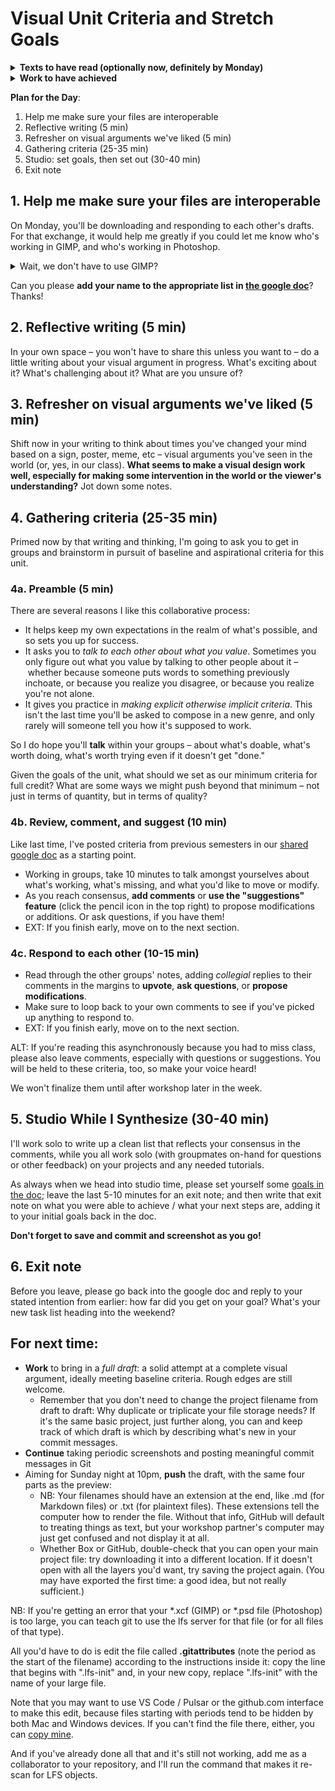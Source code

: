 
# Visual Unit Criteria and Stretch Goals

<section class="prereqs">
    <details><summary><strong>Texts to have read (optionally now, definitely by Monday)</strong></summary>
        <ul>
            <li>A post about <a href="https://venngage.com/blog/how-to-choose-fonts/">choosing fonts</a></li>
            <li>Resources from the [../resources page]</li>
        </ul>
    </details>
    <details><summary><strong>Work to have achieved</strong></summary>
        <ul>
            <li>Work on your visual arguments, and push a <a href="https://github.com/benmiller314/visual-argument-{{site.course.slugterm}}#deadlines-and-products">preview</a> to GitHub: <ul>
                <li>layered project file (.xcf or .psd);</li>
                <li>flat export of work-in-progress (.png or .jpg);</li>
                <li>at least one screenshot of the workspace</li>
                <li>updated README introducing the project</li>
                <li>updated list of assets and permissions (TASL)</li>
                </ul>
            </li>
        </ul>
    </details>
</section>

**Plan for the Day**:
1. Help me make sure your files are interoperable
2. Reflective writing (5 min)
3. Refresher on visual arguments we've liked (5 min)
4. Gathering criteria (25-35 min)
5. Studio: set goals, then set out (30-40 min)
6. Exit note

## 1. Help me make sure your files are interoperable

On Monday, you'll be downloading and responding to each other's drafts. For that exchange, it would help me greatly if you could let me know who's working in GIMP, and who's working in Photoshop.

<details><summary>Wait, we don't have to use GIMP?</summary>

GIMP is the default, and it will continue to be free – including if GIMP 3.0 comes out, which it should any month now! (We do now have a Release Candidate for beta testing, if you want to live on the bleeding edge.) But until it does, there are still some things Photoshop does better, including non-destructive editing, object detection, and generative fill. So you have the option to switch over to Photoshop if your use-cases call for it.

</details>

Can you please **add your name to the appropriate list in [the google doc](http://bit.ly/cdm{{site.course.slugterm}}-notes)**? Thanks!

## 2. Reflective writing (5 min)
<div class="alert alert-success">
In your own space – you won't have to share this unless you want to – do a little writing about your visual argument in progress. What's exciting about it? What's challenging about it? What are you unsure of?
</div>

## 3. Refresher on visual arguments we've liked (5 min)
Shift now in your writing to think about times you've changed your mind based on a sign, poster, meme, etc – visual arguments you've seen in the world (or, yes, in our class). **What seems to make a visual design work well, especially for making some intervention in the world or the viewer's understanding?** Jot down some notes.

## 4. Gathering criteria (25-35 min)
Primed now by that writing and thinking, I'm going to ask you to get in groups and brainstorm in pursuit of baseline and aspirational criteria for this unit.

### 4a. Preamble (5 min)
There are several reasons I like this collaborative process:

* It helps keep my own expectations in the realm of what's possible, and so sets you up for success.
* It asks you to *talk to each other about what you value*. Sometimes you only figure out what you value by talking to other people about it – whether because someone puts words to something previously inchoate, or because you realize you disagree, or because you realize you're not alone.
* It gives you practice in *making explicit otherwise implicit criteria*. This isn't the last time you'll be asked to compose in a new genre, and only rarely will someone tell you how it's supposed to work.

<div class="alert alert-success">
<p>So I do hope you'll <strong>talk</strong> within your groups – about what's doable, what's worth doing, what's worth trying even if it doesn't get "done."</p>

<p>Given the goals of the unit, what should we set as our minimum criteria for full credit? What are some ways we might push beyond that minimum – not just in terms of quantity, but in terms of quality?</p>
</div>

### 4b. Review, comment, and suggest (10 min)
Like last time, I've posted criteria from previous semesters in our [shared google doc](http://bit.ly/cdm{{site.course.slugterm}}-notes) as a starting point.

* Working in groups, take 10 minutes to talk amongst yourselves about what's working, what's missing, and what you'd like to move or modify.
* As you reach consensus, <strong>add comments</strong> or <strong>use the "suggestions" feature</strong> (click the pencil icon in the top right) to propose modifications or additions. Or ask questions, if you have them!
* EXT: If you finish early, move on to the next section.


### 4c. Respond to each other (10-15 min)
* Read through the other groups' notes, adding *collegial* replies to their comments in the margins to **upvote**, **ask questions**, or **propose modifications**.
* Make sure to loop back to your own comments to see if you've picked up anything to respond to.
* EXT: If you finish early, move on to the next section.


<div class="alert alert-warning">
ALT: If you're reading this asynchronously because you had to miss class, please also leave comments, especially with questions or suggestions. You will be held to these criteria, too, so make your voice heard!

We won't finalize them until after workshop later in the week.
</div>


## 5. Studio While I Synthesize (30-40 min)

I'll work solo to write up a clean list that reflects your consensus in the comments, while you all work solo (with groupmates on-hand for questions or other feedback) on your projects and any needed tutorials.

<div class="alert alert-success">As always when we head into studio time, please set yourself some <a href="http://bit.ly/cdm{{site.course.slugterm}}-notes#heading=h.nvhvwfwarnzr">goals in the doc</a>; leave the last 5-10 minutes for an exit note; and then write that exit note on what you were able to achieve / what your next steps are, adding it to your initial goals back in the doc.</div>

<p class="text-center"><strong>Don't forget to save and commit and screenshot as you go!</strong></p>
<!--
<div class="alert alert-warning">
NB: If you're joining us asynchronously, please do add your goals and reflections to the doc whenever you're able to "do" today's lesson.
</div> -->


<!-- EXT: If you're feeling stuck in studio, check to see if you can answer questions in the doc; otherwise, use any remaining time to work on your projects and view any needed tutorials. -->

## 6. Exit note
Before you leave, please go back into the google doc and reply to your stated intention from earlier: how far did you get on your goal? What's your new task list heading into the weekend?


## For next time:
* **Work** to bring in a _full draft_: a solid attempt at a complete visual argument, ideally meeting baseline criteria. Rough edges are still welcome.
  - Remember that you don't need to change the project filename from draft to draft: Why duplicate or triplicate your file storage needs? If it's the same basic project, just further along, you can and keep track of which draft is which by describing what's new in your commit messages.
* **Continue** taking periodic screenshots and posting meaningful commit messages in Git
* Aiming for Sunday night at 10pm, **push** the draft, with the same four parts as the preview:
  - NB: Your filenames should have an extension at the end, like .md (for Markdown files) or .txt (for plaintext files). These extensions tell the computer how to render the file. Without that info, GitHub will default to treating things as text, but your workshop partner's computer may just get confused and not display it at all.
  - Whether Box or GitHub, double-check that you can open your main project file: try downloading it into a different location. If it doesn't open with all the layers you'd want, try saving the project again. (You may have exported the first time: a good idea, but not really sufficient.)


<div class="alert alert-info">
    NB: If you're getting an error that your *.xcf (GIMP) or *.psd file (Photoshop) is too large, you can teach git to use the lfs server for that file (or for all files of that type).
</div>

<p>All you'd have to do is edit the file called <strong>.gitattributes</strong> (note the period as the start of the filename) according to the instructions inside it: copy the line that begins with ".lfs-init" and, in your new copy, replace ".lfs-init" with the name of your large file. </p>

<p>Note that you may want to use VS Code / Pulsar or the github.com interface to make this edit, because files starting with periods tend to be hidden by both Mac and Windows devices. If you can't find the file there, either, you can <a href="https://github.com/benmiller314/visual-argument-{{site.course.slugterm}}/blob/master/.gitattributes">copy mine</a>. </p>

<p>And if you've already done all that and it's still not working, add me as a collaborator to your repository, and I'll run the command that makes it re-scan for LFS objects.</p>



<!--
<div class="alert alert-danger"><strong>If you couldn't get git-lfs working</strong>, and even a zip file is too big for GitHub, <a href="https://www.technology.pitt.edu/services/cloud-collaboration-box-and-onedrive">you can use OneDrive</a> to share your files. But please still do use git to keep track of your revision choices when possible, perhaps by committing screenshots with noes. And may I suggest adding a link to your OneDrive folder in your GitHub repository's README.md?
</div>
-->
